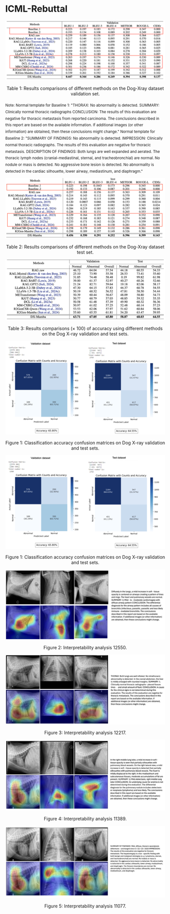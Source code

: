 # ICML-Rebuttal

<p align="center">
  <img src="Rebuttal figures/validation.png" alt=" Table 1: Results comparisons of different methods on the Dog-Xray dataset validation set.">
</p>
<p align="center">Table 1: Results comparisons of different methods on the Dog-Xray dataset validation set.</p>

<sub> Note: Normal template for Baseline 1: "THORAX: No abnormality is detected. SUMMARY: Clinically normal thoracic radiographs CONCLUSION: The results of this evaluation are negative for thoracic metastasis from reported carcinoma. The conclusions described in this report are based on the available information. If additional images (or other information) are obtained, then these conclusions might change." 
Normal template for Baseline 2: "SUMMARY OF FINDINGS:  No abnormality is detected. IMPRESSION:  Clinically normal thoracic radiographs. The results of this evaluation are negative for thoracic metastasis. DESCRIPTION OF FINDINGS:  Both lungs are well expanded and aerated. The thoracic lymph nodes (cranial-mediastinal, sternal, and tracheobronchial) are normal. No nodule or mass is detected. No aggressive bone lesion is detected. No abnormality is detected in the cardiac silhouette, lower airway, mediastinum, and diaphragm." </sub>

<p align="center">
  <img src="Rebuttal figures/test.png" alt=" Table 2: Results comparisons of different methods on the Dog-Xray dataset test set.">
</p>
<p align="center">Table 2: Results comparisons of different methods on the Dog-Xray dataset test set.</p>

<p align="center">
  <img src="Rebuttal figures/accuracy.png" alt=" Table 3: Results comparisons (× 100) of accuracy using different methods on the Dog X-ray validation and test sets.">
</p>
<p align="center">Table 3: Results comparisons (× 100) of accuracy using different methods on the Dog X-ray validation and test sets.</p>

<p align="center">
  <img src="Rebuttal figures/Confusion matrices.png" alt=" Figure 1: Classification accuracy confusion matrices on Dog X-ray validation and test sets.">
</p>
<p align="center">Figure 1: Classification accuracy confusion matrices on Dog X-ray validation and test sets.</p>

<p align="center">
  <img src="Rebuttal figures/Confusion matrices.png" alt=" Figure 1: Classification accuracy confusion matrices on Dog X-ray validation and test sets.">
</p>
<p align="center">Figure 1: Classification accuracy confusion matrices on Dog X-ray validation and test sets.</p>


<p align="center">
  <img src="Rebuttal figures/12550_analysis.png" alt=" Figure 2: Interpretability analysis 12550.">
</p>
<p align="center">Figure 2: Interpretability analysis 12550.</p>


<p align="center">
  <img src="Rebuttal figures/12217_analysis.png" alt=" Figure 3: Interpretability analysis 12217.">
</p>
<p align="center">Figure 3: Interpretability analysis 12217.</p>

<p align="center">
  <img src="Rebuttal figures/11389_analysis.png" alt=" Figure 4: Interpretability analysis 11389.">
</p>
<p align="center">Figure 4: Interpretability analysis 11389.</p>

<p align="center">
  <img src="Rebuttal figures/11077_analysis.png" alt=" Figure 5: Interpretability analysis 11077.">
</p>
<p align="center">Figure 5: Interpretability analysis 11077.</p>







